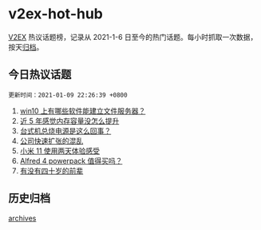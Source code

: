# v2ex-hot-hub

[V2EX](https://www.v2ex.com/) 热议话题榜，记录从 2021-1-6 日至今的热门话题。每小时抓取一次数据，按天[归档](./archives)。

## 今日热议话题

`更新时间：2021-01-09 22:26:39 +0800`

1. [win10 上有哪些软件能建立文件服务器？](https://www.v2ex.com/t/743247)
1. [近 5 年感觉内存容量没怎么提升](https://www.v2ex.com/t/743337)
1. [台式机总烧电源是这么回事？](https://www.v2ex.com/t/743336)
1. [公司快速扩张的混乱](https://www.v2ex.com/t/743238)
1. [小米 11 使用两天体验感受](https://www.v2ex.com/t/743257)
1. [Alfred 4 powerpack 值得买吗？](https://www.v2ex.com/t/743198)
1. [有没有四十岁的前辈](https://www.v2ex.com/t/743242)

## 历史归档

[archives](./archives)
